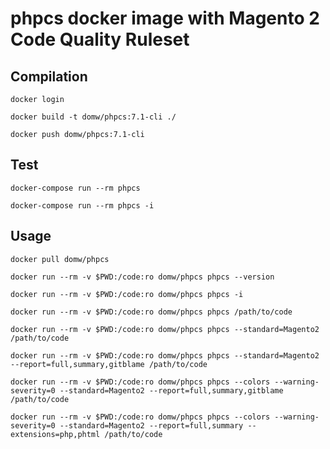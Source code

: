 # phpcs docker image with Magento 2 Code Quality Ruleset

## Compilation

    docker login

    docker build -t domw/phpcs:7.1-cli ./

    docker push domw/phpcs:7.1-cli 

## Test

    docker-compose run --rm phpcs
    
    docker-compose run --rm phpcs -i
    
## Usage
    
    docker pull domw/phpcs
    
    docker run --rm -v $PWD:/code:ro domw/phpcs phpcs --version
    
    docker run --rm -v $PWD:/code:ro domw/phpcs phpcs -i
    
    docker run --rm -v $PWD:/code:ro domw/phpcs phpcs /path/to/code
    
    docker run --rm -v $PWD:/code:ro domw/phpcs phpcs --standard=Magento2 /path/to/code
    
    docker run --rm -v $PWD:/code:ro domw/phpcs phpcs --standard=Magento2 --report=full,summary,gitblame /path/to/code
    
    docker run --rm -v $PWD:/code:ro domw/phpcs phpcs --colors --warning-severity=0 --standard=Magento2 --report=full,summary,gitblame /path/to/code
    
    docker run --rm -v $PWD:/code:ro domw/phpcs phpcs --colors --warning-severity=0 --standard=Magento2 --report=full,summary --extensions=php,phtml /path/to/code